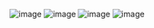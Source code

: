 ![image](https://github.com/S-Asghari/Fact-Checking-Using-LLMs/assets/42779113/7a8868ef-0ee0-41ca-9959-fe2152648fff)
[]()
![image](https://github.com/S-Asghari/Fact-Checking-Using-LLMs/assets/42779113/1e970fd0-6f44-407a-a491-11dad532021e)
[]()
![image](https://github.com/S-Asghari/Fact-Checking-Using-LLMs/assets/42779113/409f12af-d0f1-4650-9da8-8ea6566735fe)
[]()
![image](https://github.com/S-Asghari/Fact-Checking-Using-LLMs/assets/42779113/f07279e9-dbc2-40c7-829e-1b290b6aeaf3)
